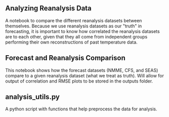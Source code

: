 ## Analyzing Reanalysis Data

A notebook to compare the different reanalysis datasets between themselves. Because we use reanalysis datasets as our "truth" in forecasting, it is important to know how correlated the reanalysis datasets are to each other, given that they all come from independent groups performing their own reconstructions of past temperature data. 

## Forecast and Reanalysis Comparison

This notebook shows how the forecast datasets (NMME, CFS, and SEAS) compare to a given reanalysis dataset (what we treat as truth). Will allow for output of correlation and RMSE plots to be stored in the outputs folder. 

## analysis_utils.py

A python script with functions that help preprocess the data for analysis.

